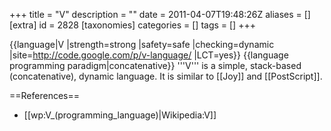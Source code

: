 +++
title = "V"
description = ""
date = 2011-04-07T19:48:26Z
aliases = []
[extra]
id = 2828
[taxonomies]
categories = []
tags = []
+++

{{language|V
|strength=strong
|safety=safe
|checking=dynamic
|site=http://code.google.com/p/v-language/
|LCT=yes}}
{{language programming paradigm|concatenative}}
'''V''' is a simple, stack-based (concatenative), dynamic language. It is similar to [[Joy]] and [[PostScript]].

==References==
* [[wp:V_(programming_language)|Wikipedia:V]]

